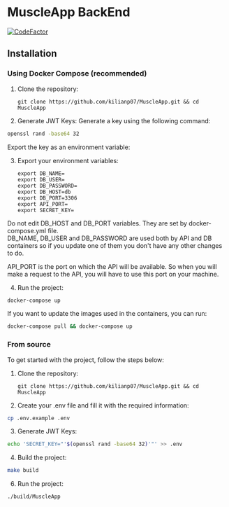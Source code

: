 # MuscleApp BackEnd

[![CodeFactor](https://www.codefactor.io/repository/github/kilianp07/muscleapp/badge)](https://www.codefactor.io/repository/github/kilianp07/muscleapp)

## Installation


### Using Docker Compose (recommended)

1. Clone the repository:

   ```shell
   git clone https://github.com/kilianp07/MuscleApp.git && cd MuscleApp
   ```
2. Generate JWT Keys:
Generate a key using the following command:
```bash
openssl rand -base64 32
```
Export the key as an environment variable:

3. Export your environment variables:

   ```shell
   export DB_NAME=
   export DB_USER=
   export DB_PASSWORD=
   export DB_HOST=db
   export DB_PORT=3306
   export API_PORT=
   export SECRET_KEY=
   ```
Do not edit DB_HOST and DB_PORT variables. They are set by docker-compose.yml file. \
DB_NAME, DB_USER and DB_PASSWORD are used both by API and DB containers so if you update one of them you don't have any other changes to do. 
 
API_PORT is the port on which the API will be available. So when you will make a request to the API, you will have to use this port on your machine. 

4. Run the project:
```bash
docker-compose up
```

If you want to update the images used in the containers, you can run:
```bash
docker-compose pull && docker-compose up
```

### From source

To get started with the project, follow the steps below:

1. Clone the repository:

   ```shell
   git clone https://github.com/kilianp07/MuscleApp.git && cd MuscleApp
   ```

2. Create your .env file and fill it with the required information:
```bash
cp .env.example .env
```

3. Generate JWT Keys:
```bash
echo 'SECRET_KEY="'$(openssl rand -base64 32)'"' >> .env
```
4. Build the project:
```bash
make build
```

6. Run the project:
```bash
./build/MuscleApp
```
